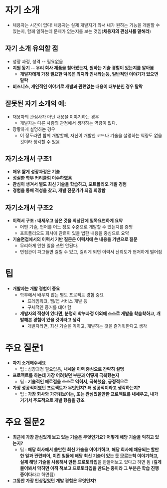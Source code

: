 # 자기 소개
- 채용자는 시간이 없다! 채용자는 실제 개발자가 와서 내가 원하는 기능을 개발할 수 있는지, 함께 일하는데 문제가 없는지를 보는 것임(**채용자의 관심사를 말해라**)

## 자기 소개 유의할 점
- 성장 과정, 성격 -- 필요없음
- **지원 동기 -- 우리 회사 제품을 찾아봤는지, 원하는 기술 경험이 있는지를 알아봄**
  - **개발자데게 가장 필요한 덕목은 의지와 인내라는등, 일반적인 이야기가 있으면 탈락**
- **비즈니스, 개인적인 이야기로 개발과 관련없는 내용이 대부분인 경우 탈락**

## 잘못된 자기 소개의 예:
- 채용자의 관심사가 아닌 내용을 이야기하는 경우
  - 개발자는 다른 사람의 관점에서 생각하는 역량이 없다.
- 장황하게 설명하는 경우
  - 이 정도라면 함께 개발할때, 자신이 개발한 코드나 기술을 설명하는 역량도 없을 것이라 생각할 수 있음

## 자기소개서 구조1
- **매우 짧게 성장과정은 기술**
- **성실한 학부 커리큘럼 이수하였음**
- **관심이 생겨서 별도 최신 기술을 학습하고, 포트폴리오 개발 경험**
- **경험을 통해 적성을 찾고, 개발 전문가가 되길 희망함**

## 자기소개서 구조2
- **이력서 구조 : 내세우고 싶은 것을 최상단에 일목요연하게 요약**
  - 어떤 기술, 언어를 어느 정도 수준으로 개발할 수 있는지를 증명
  - 포트폴리오도 회사에 관련이 있을 법한 내용을 중심으로 요약
- **기술면접에서의 이력서 기반 질문은 이력서에 쓴 내용을 기반으로 질문**
  - 무리하게 안한 일을 쓰면 안된다.
  - 면접관이 파고들면 걸릴 수 있고, 걸리게 되면 이력서 신뢰도가 현저하게 떨어짐


# 팁
- **개발자는 개발 경험이 중요**
  - 학부에서 배우지 않는 별도 프로젝트 경험 중요
    - 프레임워크, 웹/앱 서비스 개발 등
    - 구체적인 증거를 대야 함
  - **개발자의 적성이 있다면, 분명히 학부과정 이외에 스스로 개발을 학습학하고, 개발해본 경험이 있을 것이라고 생각**
    - 개발자라면, 최신 기술을 익히고, 개발하는 것을 즐거워한다고 생각

# 주요 질문1
- **자기 소개해주세요**
  - 팁 : 성장과정 필요없음, **내세울 이력 중심으로 간략히 설명**
- **프로젝트를 하는데 가장 어려웠던 부분과 어떻게 극복했는지**
  - 팁 : **기술적인 애로점을 스스로 익혀서, 극복했음, 긍정적으로**
- **가장 성공적이였던 프로젝트가 무엇인지? 왜 성공적이라고 생각하는지?**
  - 팁 : **가장 회사와 가까워보이는, 또는 관심있을만한 프로젝트를 내세우고, 내가 거기서 주도적으로 개발 했음을 강조**


# 주요 질문2
- **최근에 가장 관심있게 보고 있는 기술은 무엇인가요? 어떻게 해당 기술을 익히고 있는지?**
  - 팁 : **해당 회사에서 쓸만한 최신 가술을 이야가하고, 해당 회사에 채용되는 할만한 일과 관련되어, 이런 일들에 해당 최신 기술이 있는 듯 모르는척 이야기하고, 실제 해당 기술을 사용해서 만든 프로토타입**을 만들어보고 있다고 하면 됨 (**깊게 물어봐서 막히면 아직 책보고 프로토타입을 만드는 중이라 그 부분은 학습 진행중이다**라고 하면됨)
- **그동안 가장 인상깊었던 개발 경험은 무엇인지?**


